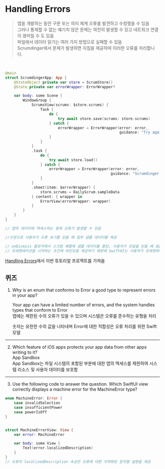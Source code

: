 # Handling Errors

> 앱을 개발하는 동안 구문 또는 의미 체계 오류를 발견하고 수정했을 수 있음
> <br/>
> 그러나 통제할 수 없는 예기치 않은 문제는 여전히 발생할 수 있고 네트워크 연결이 끊어질 수 도 있음
> <br/>
> 파일에서 데이터 읽기는 여러 가지 방법으로 실패할 수 있음
> <br/>
> Scrumdinger에서 문제가 발생하면 지침을 제공하여 이러한 오류를 처리합니다.
> <br/>

<br/>

```swift
@main
struct ScrumdingerApp: App {
    @StateObject private var store = ScrumStore()
    @State private var errorWrapper: ErrorWrapper?

    var body: some Scene {
        WindowGroup {
            ScrumsView(scrums: $store.scrums) {
                Task {
                    do {
                        try await store.save(scrums: store.scrums)
                    } catch {
                        errorWrapper = ErrorWrapper(error: error,
                                                    guidance: "Try again later.")
                    }
                }
            }
            .task {
                do {
                    try await store.load()
                } catch {
                    errorWrapper = ErrorWrapper(error: error,
                                                guidance: "Scrumdinger will load sample data and continue.")
                }
            }
            .sheet(item: $errorWrapper) {
                store.scrums = DailyScrum.sampleData
            } content: { wrapper in
                ErrorView(errorWrapper: wrapper)
            }
        }
    }
}

// 앱의 데이터에 액세스하는 중에 오류가 발생할 수 있음

//수정으로 사용자가 오류 보기를 닫을 때 일부 샘플 데이터를 제공

// onDismiss 클로저에서 스크럼 배열에 샘플 데이터를 할당, 사용자가 모달을 닫을 때 샘플 데이터를 로드
// 프레젠테이션을 시작하는 조건에 바인딩을 제공하기 때문에 SwiftUI는 사용자가 프레젠테이션을 닫을 때 선택적 오류 래퍼를 nil로 재설정
```

[Handling Errors](https://developer.apple.com/tutorials/app-dev-training/handling-errors)에서 이번 튜토리얼 프로젝트를 가져옴
<br/>

## 퀴즈

1. Why is an enum that conforms to Error a good type to represent errors in your app?
   <br/>

   Your app can have a limited number of errors, and the system handles types that conform to Error
   <br/>
   앱에는 제한된 수의 오류가 있을 수 있으며 시스템은 오류를 준수하는 유형을 처리
   <br/>

   숫자는 유한한 수의 값을 나타내며 Error에 대한 적합성은 오류 처리를 위한 Swift 모델
   <br/>

---

2. Which feature of iOS apps protects your app data from other apps writing to it?
   <br/>
   App Sandbox
   <br/>
   App Sandbox는 파일 시스템의 포함된 부분에 대한 앱의 액세스를 제한하여 시스템 리소스 및 사용자 데이터를 보호함
   <br/>

---

3. Use the following code to answer the question. Which SwiftUI view correctly displays a machine error for the MachineError type?

```swift
enum MachineError: Error {
    case invalidSelection
    case insufficientPower
    case powerIsOff
}


struct MachineErrorView: View {
    var error: MachineError

    var body: some View {
        Text(error.localizedDescription)
    }
}
// 오류의 localizedDescription 속성은 오류에 대한 지역화된 문자열 설명을 제공
```
